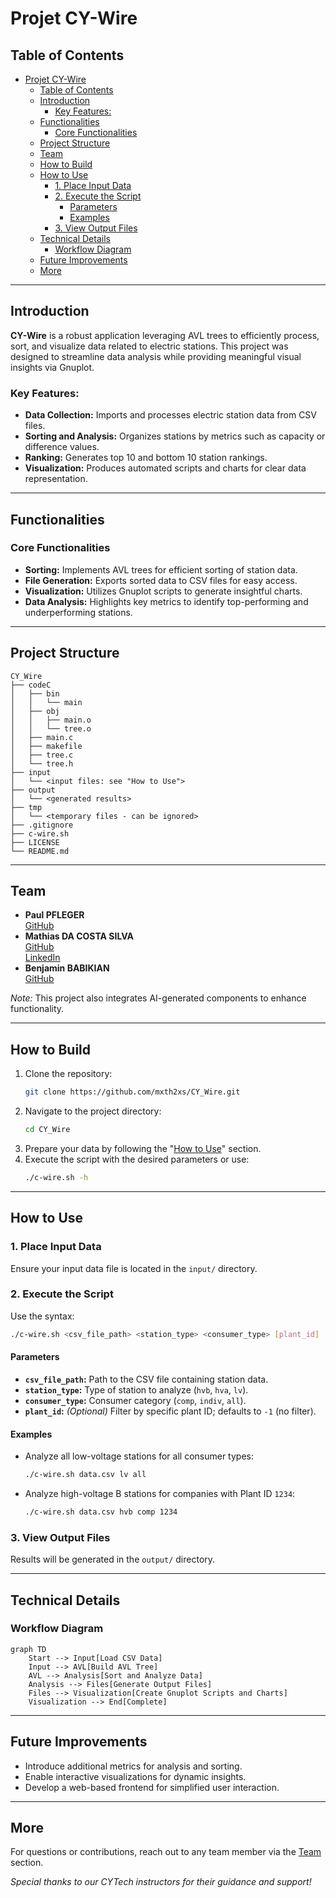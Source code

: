# Projet CY-Wire  

## Table of Contents  
- [Projet CY-Wire](#projet-cy-wire)
  - [Table of Contents](#table-of-contents)
  - [Introduction](#introduction)
    - [Key Features:](#key-features)
  - [Functionalities](#functionalities)
    - [Core Functionalities](#core-functionalities)
  - [Project Structure](#project-structure)
  - [Team](#team)
  - [How to Build](#how-to-build)
  - [How to Use](#how-to-use)
    - [1. Place Input Data](#1-place-input-data)
    - [2. Execute the Script](#2-execute-the-script)
      - [Parameters](#parameters)
      - [Examples](#examples)
    - [3. View Output Files](#3-view-output-files)
  - [Technical Details](#technical-details)
    - [Workflow Diagram](#workflow-diagram)
  - [Future Improvements](#future-improvements)
  - [More](#more)

---

## Introduction  

**CY-Wire** is a robust application leveraging AVL trees to efficiently process, sort, and visualize data related to electric stations. This project was designed to streamline data analysis while providing meaningful visual insights via Gnuplot.  

### Key Features:  
- **Data Collection:** Imports and processes electric station data from CSV files.  
- **Sorting and Analysis:** Organizes stations by metrics such as capacity or difference values.  
- **Ranking:** Generates top 10 and bottom 10 station rankings.  
- **Visualization:** Produces automated scripts and charts for clear data representation.  

---

## Functionalities  

### Core Functionalities  
- **Sorting:** Implements AVL trees for efficient sorting of station data.  
- **File Generation:** Exports sorted data to CSV files for easy access.  
- **Visualization:** Utilizes Gnuplot scripts to generate insightful charts.  
- **Data Analysis:** Highlights key metrics to identify top-performing and underperforming stations.  

---

## Project Structure  

```
CY_Wire
├── codeC
│   ├── bin
│   │   └── main
│   ├── obj
│   │   ├── main.o
│   │   └── tree.o
│   ├── main.c
│   ├── makefile
│   ├── tree.c
│   └── tree.h
├── input
│   └── <input files: see "How to Use">
├── output
│   └── <generated results>
├── tmp
│   └── <temporary files - can be ignored>
├── .gitignore
├── c-wire.sh
├── LICENSE
└── README.md
```  

---

## Team  

- **Paul PFLEGER**  
  [GitHub](https://www.github.com/p3t1tpa1n/)  
- **Mathias DA COSTA SILVA**  
  [GitHub](https://www.github.com/mxth2xs/)  
  [LinkedIn](https://www.linkedin.com/in/mathias-dcs/)  
- **Benjamin BABIKIAN**  
  [GitHub](https://www.github.com/Benji1234soleilalorsquequatre/)  

*Note:* This project also integrates AI-generated components to enhance functionality.  

---

## How to Build  

1. Clone the repository:  
   ```bash
   git clone https://github.com/mxth2xs/CY_Wire.git
   ```  
2. Navigate to the project directory:  
   ```bash
   cd CY_Wire  
   ```  
3. Prepare your data by following the "[How to Use](#how-to-use)" section.  
4. Execute the script with the desired parameters or use:  
   ```bash
   ./c-wire.sh -h  
   ```  

---

## How to Use  

### 1. Place Input Data  
Ensure your input data file is located in the `input/` directory.  

### 2. Execute the Script  
Use the syntax:  
```bash
./c-wire.sh <csv_file_path> <station_type> <consumer_type> [plant_id]  
```  

#### Parameters  
- **`csv_file_path`:** Path to the CSV file containing station data.  
- **`station_type`:** Type of station to analyze (`hvb`, `hva`, `lv`).  
- **`consumer_type`:** Consumer category (`comp`, `indiv`, `all`).  
- **`plant_id`:** *(Optional)* Filter by specific plant ID; defaults to `-1` (no filter).  

#### Examples  
- Analyze all low-voltage stations for all consumer types:  
  ```bash  
  ./c-wire.sh data.csv lv all  
  ```  
- Analyze high-voltage B stations for companies with Plant ID `1234`:  
  ```bash  
  ./c-wire.sh data.csv hvb comp 1234  
  ```  

### 3. View Output Files  
Results will be generated in the `output/` directory.  

---

## Technical Details  

### Workflow Diagram  

```mermaid  
graph TD  
    Start --> Input[Load CSV Data]  
    Input --> AVL[Build AVL Tree]  
    AVL --> Analysis[Sort and Analyze Data]  
    Analysis --> Files[Generate Output Files]  
    Files --> Visualization[Create Gnuplot Scripts and Charts]  
    Visualization --> End[Complete]  
```  

---

## Future Improvements  

- Introduce additional metrics for analysis and sorting.  
- Enable interactive visualizations for dynamic insights.  
- Develop a web-based frontend for simplified user interaction.  

---

## More  

For questions or contributions, reach out to any team member via the [Team](#team) section.  

*Special thanks to our CYTech instructors for their guidance and support!*  